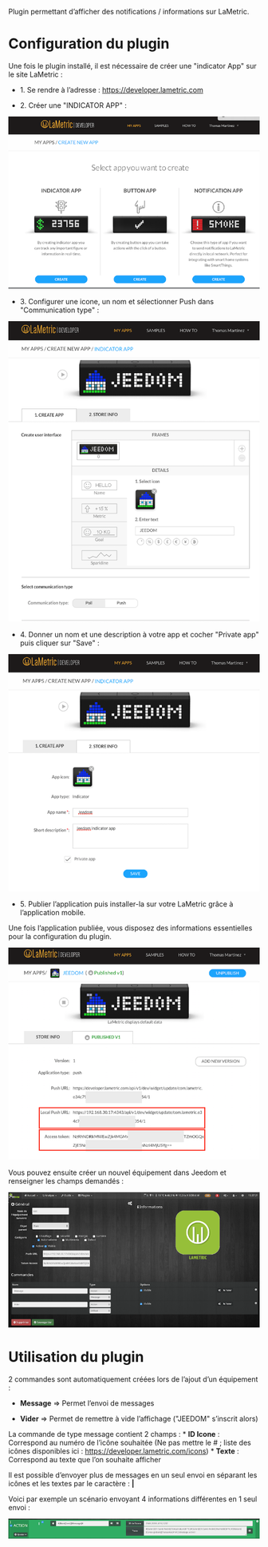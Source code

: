 Plugin permettant d’afficher des notifications / informations sur
LaMetric.

Configuration du plugin 
=======================

Une fois le plugin installé, il est nécessaire de créer une "indicator
App" sur le site LaMetric :

-   1\. Se rendre à l’adresse : <https://developer.lametric.com>

-   2\. Créer une "INDICATOR APP" :

![lametric1](./lametric1.png)

-   3\. Configurer une icone, un nom et sélectionner Push dans "Communication
    type" :

![lametric2](./lametric2.png)

-   4\. Donner un nom et une description à votre app et cocher "Private app"
    puis cliquer sur "Save" :

![lametric3](./lametric3.png)

-   5\. Publier l’application puis installer-la sur votre LaMetric grâce à
    l’application mobile.

Une fois l’application publiée, vous disposez des informations
essentielles pour la configuration du plugin.

![lametric4](./lametric4.png)

Vous pouvez ensuite créer un nouvel équipement dans Jeedom et renseigner
les champs demandés :

![lametric5](./lametric5.png)

Utilisation du plugin 
=====================

2 commandes sont automatiquement créées lors de l’ajout d’un équipement
:

-   **Message** ⇒ Permet l’envoi de messages

-   **Vider** ⇒ Permet de remettre à vide l’affichage ("JEEDOM"
    s’inscrit alors)

La commande de type message contient 2 champs : \* **ID Icone** :
Correspond au numéro de l’icône souhaitée (Ne pas mettre le \# ; liste
des icônes disponibles ici : <https://developer.lametric.com/icons>) \*
**Texte** : Correspond au texte que l’on souhaite afficher

Il est possible d’envoyer plus de messages en un seul envoi en séparant
les icônes et les textes par le caractère : **|**

Voici par exemple un scénario envoyant 4 informations différentes en 1
seul envoi :

![lametric6](./lametric6.png)
